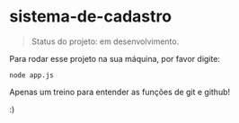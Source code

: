 # sistema-de-cadastro

> Status do projeto: em desenvolvimento.

Para rodar esse projeto na sua máquina, por favor digite:

```
node app.js
```

Apenas um treino para entender as funções de git e github!

:)
